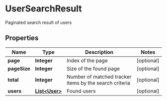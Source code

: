 

# UserSearchResult

Paginated search result of users

## Properties

| Name | Type | Description | Notes |
|------------ | ------------- | ------------- | -------------|
|**page** | **Integer** | Index of the page |  [optional] |
|**pageSize** | **Integer** | Size of the found page |  [optional] |
|**total** | **Integer** | Number of matched tracker items by the search criteria |  [optional] |
|**users** | [**List&lt;User&gt;**](User.md) | Found users |  [optional] |



